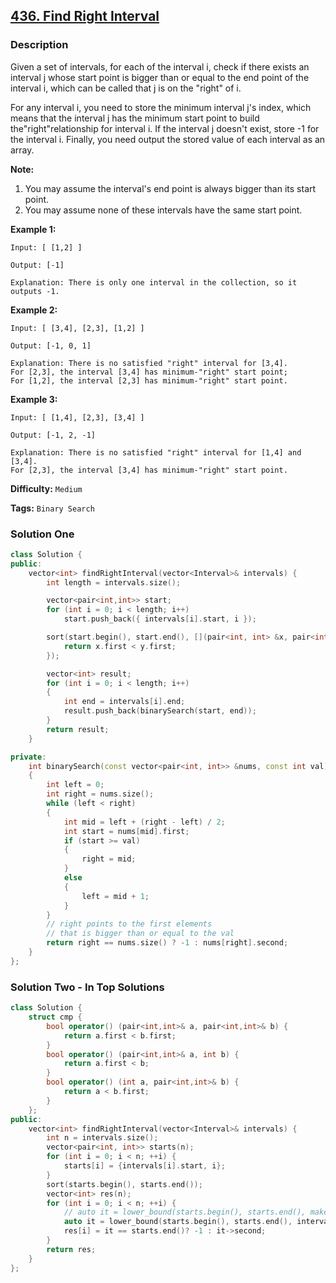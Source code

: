 ## [436. Find Right Interval](https://leetcode.com/problems/find-right-interval/description/)

### Description

Given a set of intervals, for each of the interval i, check if there exists an interval j whose start point is bigger than or equal to the end point of the interval i, which can be called that j is on the "right" of i.

For any interval i, you need to store the minimum interval j's index, which means that the interval j has the minimum start point to build the"right"relationship for interval i. If the interval j doesn't exist, store -1 for the interval i. Finally, you need output the stored value of each interval as an array.

**Note:**

1. You may assume the interval's end point is always bigger than its start point.
2. You may assume none of these intervals have the same start point.

**Example 1:**

```
Input: [ [1,2] ]

Output: [-1]

Explanation: There is only one interval in the collection, so it outputs -1.

```

**Example 2:**

```
Input: [ [3,4], [2,3], [1,2] ]

Output: [-1, 0, 1]

Explanation: There is no satisfied "right" interval for [3,4].
For [2,3], the interval [3,4] has minimum-"right" start point;
For [1,2], the interval [2,3] has minimum-"right" start point.

```

**Example 3:**

```
Input: [ [1,4], [2,3], [3,4] ]

Output: [-1, 2, -1]

Explanation: There is no satisfied "right" interval for [1,4] and [3,4].
For [2,3], the interval [3,4] has minimum-"right" start point.
```

**Difficulty:** `Medium`

**Tags:** `Binary Search`

### Solution One

```c++
class Solution {
public:
    vector<int> findRightInterval(vector<Interval>& intervals) {
        int length = intervals.size();

        vector<pair<int,int>> start;
        for (int i = 0; i < length; i++)
            start.push_back({ intervals[i].start, i });

        sort(start.begin(), start.end(), [](pair<int, int> &x, pair<int,int> &y) {
            return x.first < y.first;
        });

        vector<int> result;
        for (int i = 0; i < length; i++)
        {
            int end = intervals[i].end;
            result.push_back(binarySearch(start, end));
        }
        return result;
    }

private:
    int binarySearch(const vector<pair<int, int>> &nums, const int val)
    {
        int left = 0;
        int right = nums.size();
        while (left < right)
        {
            int mid = left + (right - left) / 2;
            int start = nums[mid].first;
            if (start >= val)
            {
                right = mid;
            }
            else
            {
                left = mid + 1;
            }
        }
        // right points to the first elements
        // that is bigger than or equal to the val
        return right == nums.size() ? -1 : nums[right].second;
    }
};
```

### Solution Two - In Top Solutions

```c++
class Solution {
    struct cmp {
        bool operator() (pair<int,int>& a, pair<int,int>& b) {
            return a.first < b.first;
        }
        bool operator() (pair<int,int>& a, int b) {
            return a.first < b;
        }
        bool operator() (int a, pair<int,int>& b) {
            return a < b.first;
        }
    };
public:
    vector<int> findRightInterval(vector<Interval>& intervals) {
        int n = intervals.size();
        vector<pair<int, int>> starts(n);
        for (int i = 0; i < n; ++i) {
            starts[i] = {intervals[i].start, i};
        }
        sort(starts.begin(), starts.end());
        vector<int> res(n);
        for (int i = 0; i < n; ++i) {
            // auto it = lower_bound(starts.begin(), starts.end(), make_pair(intervals[i].end, -1));
            auto it = lower_bound(starts.begin(), starts.end(), intervals[i].end, cmp());
            res[i] = it == starts.end()? -1 : it->second;
        }
        return res;
    }
};
```
